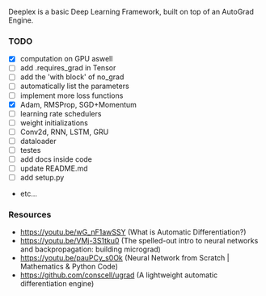 Deeplex is a basic Deep Learning Framework, built on top of an AutoGrad Engine.

### TODO

- [x] computation on GPU aswell
- [ ] add .requires_grad in Tensor
- [ ] add the 'with block' of no_grad
- [ ] automatically list the parameters
- [ ] implement more loss functions
- [x] Adam, RMSProp, SGD+Momentum
- [ ] learning rate schedulers
- [ ] weight initializations
- [ ] Conv2d, RNN, LSTM, GRU
- [ ] dataloader
- [ ] testes
- [ ] add docs inside code
- [ ] update README.md
- [ ] add setup.py
- etc...

### Resources

- https://youtu.be/wG_nF1awSSY (What is Automatic Differentiation?)
- https://youtu.be/VMj-3S1tku0 (The spelled-out intro to neural networks and backpropagation: building micrograd)
- https://youtu.be/pauPCy_s0Ok (Neural Network from Scratch | Mathematics & Python Code)
- https://github.com/conscell/ugrad (A lightweight automatic differentiation engine)
